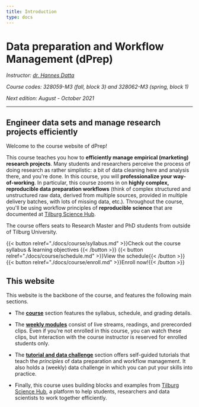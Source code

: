 ```yaml
---
title: Introduction
type: docs
---
```


# Data preparation and Workflow Management (dPrep)


_Instructor: [dr. Hannes Datta](https://hannesdatta.com)_

_Course codes: 328059-M3 (fall, block 3) and 328062-M3 (spring, block 1)_

_Next edition: August - October 2021_

-------

## Engineer data sets and manage research projects efficiently

Welcome to the course website of dPrep!

This course teaches you how to __efficiently manage empirical (marketing) research projects__. Many students and researchers perceive the process of doing research as rather simplistic: a bit of data cleaning here and analysis there, and you're done. In this course, you will __professionalize your way-of-working__. In particular, this course zooms in on __highly complex, reproducible data preparation workflows__ (think of complex structured and unstructured raw data, derived from multiple sources, provided in multiple delivery batches, with lots of missing data, etc.). Throughout the course, you'll be using workflow principles of __reproducible science__ that are documented at [Tilburg Science Hub](https://tilburgsciencehub.com).

The course offers seats to Research Master and PhD students from outside of Tilburg University.

{{< button relref="./docs/course/syllabus.md" >}}Check out the course syllabus & learning objectives {{< /button >}}
{{< button relref="./docs/course/schedule.md" >}}View the schedule{{< /button >}}
{{< button relref="./docs/course/enroll.md" >}}Enroll now!{{< /button >}}

## This website

This website is the backbone of the course, and features the following main sections.

- The [__course__](docs/course) section features the syllabus, schedule, and grading details.

- The __[weekly modules](docs/modules)__ consist of live streams, readings, and prerecorded clips. Even if you're not enrolled in this course, you can watch these clips, but interaction with the course instructor is reserved for enrolled students only.

- The [__tutorial and data challenge__](docs/tutorials) section offers self-guided tutorials that teach the *principles* of data preparation and workflow management. It also holds a (weekly) data challenge in which you can put your skills into practice. <!--Use these to start your own empirical research projects! <!--a workflow for collecting online data, and -->

- Finally, this course uses building blocks and examples from [Tilburg Science Hub](https://tilburgsciencehub.com), a platform to help students, researchers and data scientists to work together efficiently.

<!--- Finally, the [__building block__](docs/snippets) section offers a collection of code snippets in Python that you can use to build and extend your own scrapers and API retrieval projects.
-->

